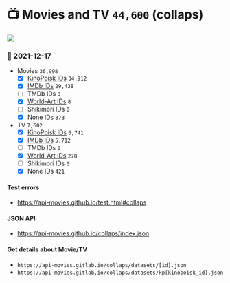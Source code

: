# :tv: Movies and TV `44,600` (collaps)

<a href="https://API-Movies.github.io"><img src="https://API-Movies.github.io/banner.png?cache"></a>

### :date: 2021-12-17
- Movies `36,998`
  - [x] <a href="https://API-Movies.github.io/collaps/movie_kinopoisk_ids.json">KinoPoisk IDs</a> `34,912`
  - [x] <a href="https://API-Movies.github.io/collaps/movie_imdb_ids.json">IMDb IDs</a> `29,438`
  - [ ] TMDb IDs `0`
  - [x] <a href="https://API-Movies.github.io/collaps/movie_world_art_ids.json">World-Art IDs</a> `8`
  - [ ] Shikimori IDs `0`
  - [x] None IDs `373`
- TV `7,602`
  - [x] <a href="https://API-Movies.github.io/collaps/tv_kinopoisk_ids.json">KinoPoisk IDs</a> `6,741`
  - [x] <a href="https://API-Movies.github.io/collaps/tv_imdb_ids.json">IMDb IDs</a> `5,712`
  - [ ] TMDb IDs `0`
  - [x] <a href="https://API-Movies.github.io/collaps/tv_world_art_ids.json">World-Art IDs</a> `278`
  - [ ] Shikimori IDs `0`
  - [x] None IDs `421`
#### Test errors
- <a href='https://api-movies.github.io/test.html#collaps'>https://api-movies.github.io/test.html#collaps</a>
#### JSON API
- <a href='https://api-movies.github.io/collaps/index.json'>https://api-movies.github.io/collaps/index.json</a>
#### Get details about Movie/TV
- `https://api-movies.gitlab.io/collaps/datasets/[id].json`
- `https://api-movies.gitlab.io/collaps/datasets/kp[kinopoisk_id].json`
